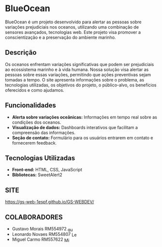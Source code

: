 # BlueOcean

BlueOcean é um projeto desenvolvido para alertar as pessoas sobre variações prejudiciais nos oceanos, utilizando uma combinação de sensores avançados, tecnologias web. Este projeto visa promover a conscientização e a preservação do ambiente marinho.

## Descrição

Os oceanos enfrentam variações significativas que podem ser prejudiciais ao ecossistema marinho e à vida humana. Nossa solução visa alertar as pessoas sobre essas variações, permitindo que ações preventivas sejam tomadas a tempo. O site apresenta informações sobre o problema, as tecnologias utilizadas, os objetivos do projeto, o público-alvo, os benefícios oferecidos e como ajudamos.

## Funcionalidades

- **Alerta sobre variações oceânicas:** Informações em tempo real sobre as condições dos oceanos.
- **Visualização de dados:** Dashboards interativos que facilitam a compreensão das informações.
- **Seção de contato:** Formulário para os usuários entrarem em contato e fornecerem feedback.

## Tecnologias Utilizadas

- **Front-end:** HTML, CSS, JavaScript
- **Bibliotecas:** SweetAlert2

## SITE
https://gs-web-1espf.github.io/GS-WEBDEV/
## COLABORADORES
- Gustavo Morais RM554972  <a href="https://linkedin.com/in/gustavo-morais-98a2b32b6" target="blank"><img align="center" src="https://raw.githubusercontent.com/rahuldkjain/github-profile-readme-generator/master/src/images/icons/Social/linked-in-alt.svg" alt="gustavo morais" height="15" width="20" /></a>
- Leonardo Novaes RM554807 <a href="https://linkedin.com/in/leonardo-novaes-64306a272/" target="blank"><img align="center" src="https://raw.githubusercontent.com/rahuldkjain/github-profile-readme-generator/master/src/images/icons/Social/linked-in-alt.svg" alt="Leonardo Novaes" height="15" width="20" /></a>
- Miguel Carmo RM557622 <a href="https://linkedin.com/in/miguel-martins-3b78062b6/" target="blank"><img align="center" src="https://raw.githubusercontent.com/rahuldkjain/github-profile-readme-generator/master/src/images/icons/Social/linked-in-alt.svg" alt="Miguel Carmo" height="15" width="20" /></a>
